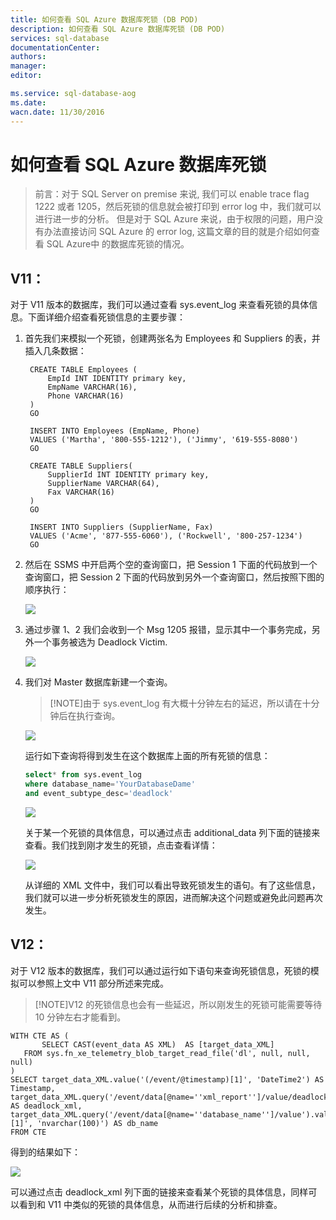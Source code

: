 ```yaml
---
title: 如何查看 SQL Azure 数据库死锁 (DB POD)
description: 如何查看 SQL Azure 数据库死锁 (DB POD)
services: sql-database
documentationCenter: 
authors: 
manager: 
editor: 

ms.service: sql-database-aog
ms.date: 
wacn.date: 11/30/2016
---
```


# 如何查看 SQL Azure 数据库死锁

>前言：对于 SQL Server on premise 来说, 我们可以 enable trace flag 1222 或者 1205，然后死锁的信息就会被打印到 error log 中，我们就可以进行进一步的分析。
但是对于 SQL Azure 来说，由于权限的问题，用户没有办法直接访问 SQL Azure 的 error log, 这篇文章的目的就是介绍如何查看 SQL Azure中 的数据库死锁的情况。

## V11：
对于 V11 版本的数据库，我们可以通过查看 sys.event_log 来查看死锁的具体信息。下面详细介绍查看死锁信息的主要步骤：

1. 首先我们来模拟一个死锁，创建两张名为 Employees 和 Suppliers 的表，并插入几条数据：

        CREATE TABLE Employees (
            EmpId INT IDENTITY primary key,
            EmpName VARCHAR(16),
            Phone VARCHAR(16)
        )
        GO

        INSERT INTO Employees (EmpName, Phone)
        VALUES ('Martha', '800-555-1212'), ('Jimmy', '619-555-8080')
        GO

        CREATE TABLE Suppliers(
            SupplierId INT IDENTITY primary key,
            SupplierName VARCHAR(64),
            Fax VARCHAR(16)
        )
        GO

        INSERT INTO Suppliers (SupplierName, Fax)
        VALUES ('Acme', '877-555-6060'), ('Rockwell', '800-257-1234')
        GO

2. 然后在 SSMS 中开启两个空的查询窗口，把 Session 1 下面的代码放到一个查询窗口，把 Session 2 下面的代码放到另外一个查询窗口，然后按照下图的顺序执行：

    ![](./media/aog-sql-database-troubleshot-dead-lock/v11-1.jpg)

3. 通过步骤 1、2 我们会收到一个 Msg 1205 报错，显示其中一个事务完成，另外一个事务被选为 Deadlock Victim.

    ![](./media/aog-sql-database-troubleshot-dead-lock/v11-2.jpg)

4. 我们对 Master 数据库新建一个查询。  
    >[!NOTE]由于 sys.event_log 有大概十分钟左右的延迟，所以请在十分钟后在执行查询。

    ![](./media/aog-sql-database-troubleshot-dead-lock/v11-3.jpg)

    运行如下查询将得到发生在这个数据库上面的所有死锁的信息：

    ```sql
    select* from sys.event_log
    where database_name='YourDatabaseDame' 
    and event_subtype_desc='deadlock'
    ```

    ![](./media/aog-sql-database-troubleshot-dead-lock/v11-4.jpg)

    关于某一个死锁的具体信息，可以通过点击 additional_data 列下面的链接来查看。我们找到刚才发生的死锁，点击查看详情：

    ![](./media/aog-sql-database-troubleshot-dead-lock/v11-5.jpg)

    从详细的 XML 文件中，我们可以看出导致死锁发生的语句。有了这些信息，我们就可以进一步分析死锁发生的原因，进而解决这个问题或避免此问题再次发生。

## V12：

对于 V12 版本的数据库，我们可以通过运行如下语句来查询死锁信息，死锁的模拟可以参照上文中 V11 部分所述来完成。

>[!NOTE]V12 的死锁信息也会有一些延迟，所以刚发生的死锁可能需要等待 10 分钟左右才能看到。

    WITH CTE AS (
           SELECT CAST(event_data AS XML)  AS [target_data_XML] 
       FROM sys.fn_xe_telemetry_blob_target_read_file('dl', null, null, null)
    )
    SELECT target_data_XML.value('(/event/@timestamp)[1]', 'DateTime2') AS Timestamp,
    target_data_XML.query('/event/data[@name=''xml_report'']/value/deadlock') AS deadlock_xml,
    target_data_XML.query('/event/data[@name=''database_name'']/value').value('(/value)[1]', 'nvarchar(100)') AS db_name
    FROM CTE 

得到的结果如下：

![](./media/aog-sql-database-troubleshot-dead-lock/v12-1.jpg)

可以通过点击 deadlock_xml 列下面的链接来查看某个死锁的具体信息，同样可以看到和 V11 中类似的死锁的具体信息，从而进行后续的分析和排查。

